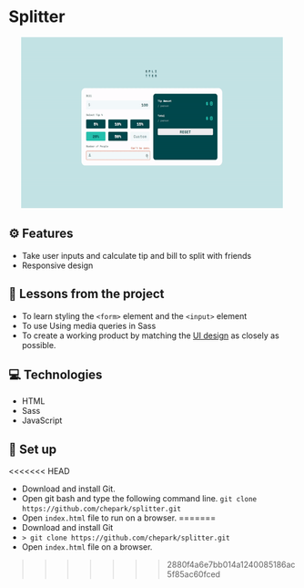 # Splitter

<p align="center">
  <img width="460" height="300" src="./assets/demo.gif">
</p>

## ⚙️ Features

- Take user inputs and calculate tip and bill to split with friends
- Responsive design

## 📌 Lessons from the project

- To learn styling the `<form>` element and the `<input>` element
- To use Using media queries in Sass
- To create a working product by matching the [UI design](https://www.figma.com/file/5PgWPwUclOBDelMDqlYfIl/tip-calculator-app?node-id=0%3A1) as closely as possible.

## 💻 Technologies

- HTML
- Sass
- JavaScript

## 🔨 Set up

<<<<<<< HEAD
- Download and install Git.
- Open git bash and type the following command line. `git clone https://github.com/chepark/splitter.git`
- Open `index.html` file to run on a browser.
=======
- Download and install Git
- `> git clone https://github.com/chepark/splitter.git`
- Open `index.html` file on a browser.
>>>>>>> 2880f4a6e7bb014a1240085186ac5f85ac60fced
